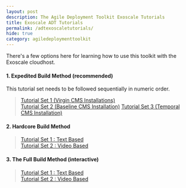 ```yaml
---
layout: post
description: The Agile Deployment Toolkit Exoscale Tutorials
title: Exoscale ADT Tutorials
permalink: /adtexoscaletutorials/
hide: true
category: agiledeploymenttoolkit
---
```


There's a few options here for learning how to use this toolkit with the Exoscale cloudhost.  

#### 1. Expedited Build Method (recommended)  

This tutorial set needs to be followed sequentially in numeric order.

>    [Tutorial Set 1 (Virgin CMS Installations) ](https://www.codebreakers.uk/adtexoscaletutorialsexpeditedvirgin)   
>    [Tutorial Set 2 (Baseline CMS Installation)](https://www.codebreakers.uk/adtexoscaletutorialsexpeditedbaseline)
>    [Tutorial Set 3 (Temporal CMS Installation)](https://www.codebreakers.uk/adtexoscaletutorialsexpeditedtemporal)

#### 2. Hardcore Build Method  

>    [Tutorial Set 1 : Text Based](https://www.codebreakers.uk/adtexoscaletutorialshardcoretext)  
>    [Tutorial Set 2 : Video Based](https://www.codebreakers.uk/adtexoscaletutorialshardcorevideo)

#### 3. The Full Build Method (interactive)  

>    [Tutorial Set 1 : Text Based](https://www.codebreakers.uk/adtexoscaletutorialsfullbuildtext)  
>    [Tutorial Set 2 : Video Based](https://www.codebreakers.uk/adtexoscaletutorialsfullbuildvideo)
